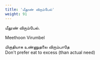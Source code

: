 ```yaml
---
title: 'மீதூண் விரும்பேல்'
weight: 91
---
```

 

மீதூண் விரும்பேல்.

Meethoon Virumbel

மிகுதியாக உண்ணுதலை விரும்பாதே  
Don't prefer eat to excess (than actual need)